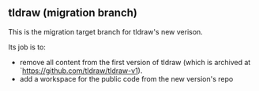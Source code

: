 ## tldraw (migration branch)

This is the migration target branch for tldraw's new verison.

Its job is to:

- remove all content from the first version of tldraw (which is archived at `https://github.com/tldraw/tldraw-v1).
- add a workspace for the public code from the new version's repo
